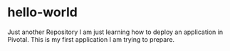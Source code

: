 # hello-world
Just another Repository
I am just learning how to deploy an application in Pivotal. This is my first application I am trying to prepare.

